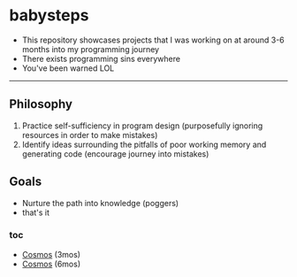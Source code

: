 babysteps
========================
- This repository showcases projects that I was working on at around 3-6 months into my programming journey  
- There exists programming sins everywhere  
- You've been warned LOL
---
Philosophy
---
1. Practice self-sufficiency in program design (purposefully ignoring resources in order to make mistakes)
2. Identify ideas surrounding the pitfalls of poor working memory and generating code (encourage journey into mistakes)  

Goals
---
- Nurture the path into knowledge (poggers)
- that's it

### toc
- [Cosmos]() (3mos)
- [Cosmos]() (6mos)
